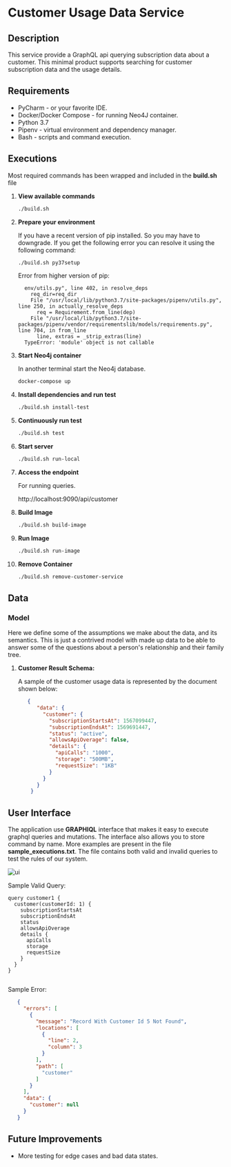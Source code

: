 # Customer Usage Data Service

## Description

This service provide a GraphQL api querying subscription data about a customer. This minimal product supports
searching for customer subscription data and the usage details. 

## Requirements

* PyCharm - or your favorite IDE.
* Docker/Docker Compose - for running Neo4J container.
* Python 3.7
* Pipenv - virtual environment and dependency manager.
* Bash - scripts and command execution.

## Executions

Most required commands has been wrapped and included in the **build.sh** file 

1. **View available commands** 

    ```bash
    ./build.sh
    ```

2. **Prepare your environment** 
  
    If you have a recent version of pip installed. So you may have to downgrade. If you get the following error you can resolve it using the following
    command:

    ```bash
    ./build.sh py37setup
    ```

    Error from higher version of pip:
    ```
      env/utils.py", line 402, in resolve_deps
        req_dir=req_dir
        File "/usr/local/lib/python3.7/site-packages/pipenv/utils.py", line 250, in actually_resolve_deps
          req = Requirement.from_line(dep)
        File "/usr/local/lib/python3.7/site-packages/pipenv/vendor/requirementslib/models/requirements.py", line 704, in from_line
          line, extras = _strip_extras(line)
      TypeError: 'module' object is not callable
    ``` 
    

3. **Start Neo4j container**

    In another terminal start the Neo4j database. 
    
    ```bash
    docker-compose up
    ```

4. **Install dependencies and run test** 

    ```bash
    ./build.sh install-test
    ```

5. **Continuously run test**

    ```bash
    ./build.sh test
    ```

6. **Start server**

    ```bash
    ./build.sh run-local
    ```

7. **Access the endpoint**

    For running queries.

    http://localhost:9090/api/customer

8. **Build Image**
    ```bash
    ./build.sh build-image
   ```    
8. **Run Image**
    ```bash
    ./build.sh run-image
   ```    
   
8. **Remove Container**
    ```bash
    ./build.sh remove-customer-service 
   ```    
## Data
  
### Model

Here we define some of the assumptions we make about the data, and its semantics.
This is just a contrived model with made up data to be able to answer some of the questions about a
person's relationship and their family tree. 

1. **Customer Result Schema:** 
    
    A sample of the customer usage data is represented by the document shown below:
    
    ```json
       {
          "data": {
            "customer": {
              "subscriptionStartsAt": 1567099447,
              "subscriptionEndsAt": 1569691447,
              "status": "active",
              "allowsApiOverage": false,
              "details": {
                "apiCalls": "1000",
                "storage": "500MB",
                "requestSize": "1KB"
              }
            }
          }
        }
    ```
       
## User Interface

The application use  **GRAPHIQL** interface that makes it easy to execute graphql
queries and mutations. The interface also allows you to store command by name. More 
examples are present in the file **sample_executions.txt**. The file contains both valid and invalid
queries to test the rules of our system. 

![ui](ui.png)


Sample Valid Query:
```
query customer1 {
  customer(customerId: 1) {
    subscriptionStartsAt
    subscriptionEndsAt
    status
    allowsApiOverage
    details {
      apiCalls
      storage
      requestSize
    }
  }
}


```

Sample Error:
 ```json
    {
      "errors": [
        {
          "message": "Record With Customer Id 5 Not Found",
          "locations": [
            {
              "line": 2,
              "column": 3
            }
          ],
          "path": [
            "customer"
          ]
        }
      ],
      "data": {
        "customer": null
      }
    }
```
 
 ## Future Improvements
 * More testing for edge cases and bad data states. 
  
 

